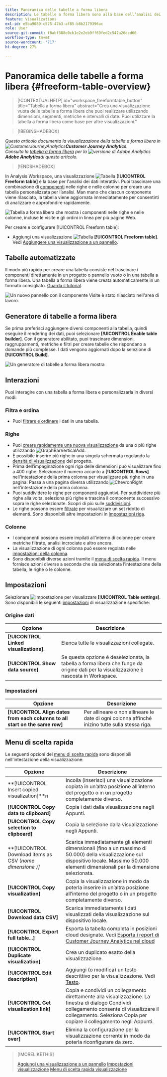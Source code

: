 ```yaml
---
title: Panoramica delle tabelle a forma libera
description: Le tabelle a forma libera sono alla base dell’analisi dei dati in Workspace
feature: Visualizations
exl-id: e5ba9089-c575-47b3-af85-b8b2179396ac
role: User
source-git-commit: f8abf388e0cb1e2e2eb9ff69fed2c542a26dcd66
workflow-type: tm+mt
source-wordcount: '717'
ht-degree: 27%

---
```


# Panoramica delle tabelle a forma libera {#freeform-table-overview}

<!-- markdownlint-disable MD034 -->

>[!CONTEXTUALHELP]
>id="workspace_freeformtable_button"
>title="Tabella a forma libera"
>abstract="Crea una visualizzazione vuota delle tabelle a forma libera che puoi realizzare utilizzando dimensioni, segmenti, metriche e intervalli di date. Puoi utilizzare la tabella a forma libera come base per altre visualizzazioni."

<!-- markdownlint-enable MD034 -->


>[!BEGINSHADEBOX]

*Questo articolo documenta la visualizzazione della tabella a forma libera in ![CustomerJourneyAnalytics](/help/assets/icons/CustomerJourneyAnalytics.svg)**Customer Journey Analytics**.<br/>Consulta la [tabella a forma libera](https://experienceleague.adobe.com/en/docs/analytics/analyze/analysis-workspace/visualizations/freeform-table/freeform-table) per la ![versione di Adobe Analytics](/help/assets/icons/AdobeAnalytics.svg)**Adobe Analytics**di questo articolo.*

>[!ENDSHADEBOX]


In Analysis Workspace, una visualizzazione ![Tabella](/help/assets/icons/Table.svg) **[!UICONTROL Freeform table]** è la base per l&#39;analisi dei dati interattivi. Puoi trascinare una combinazione di [componenti](/help/components/overview.md) nelle righe e nelle colonne per creare una tabella personalizzata per l’analisi. Man mano che ciascun componente viene rilasciato, la tabella viene aggiornata immediatamente per consentirti di analizzare e approfondire rapidamente.

![Tabella a forma libera che mostra i componenti nelle righe e nelle colonne, incluse le visite e gli ordini in linea per più pagine Web.](assets/opening-section.png)

Per creare e configurare [!UICONTROL Freeform table]:

* Aggiungi una visualizzazione ![Tabella](/help/assets/icons/Table.svg) **[!UICONTROL Freeform table]**. Vedi [Aggiungere una visualizzazione a un pannello](../freeform-analysis-visualizations.md#add-visualizations-to-a-panel).

## Tabelle automatizzate

Il modo più rapido per creare una tabella consiste nel trascinare i componenti direttamente in un progetto o pannello vuoto o in una tabella a forma libera. Una tabella a forma libera viene creata automaticamente in un formato consigliato. [Guarda il tutorial](https://experienceleague.adobe.com/en/docs/analytics-learn/tutorials/analysis-workspace/building-freeform-tables/auto-build-freeform-tables-in-analysis-workspace).

![Un nuovo pannello con il componente Visite è stato rilasciato nell&#39;area di lavoro.](assets/automated-table.png)

## Generatore di tabelle a forma libera

Se prima preferisci aggiungere diversi componenti alla tabella, quindi eseguire il rendering dei dati, puoi selezionare **[!UICONTROL Enable table builder]**. Con il generatore abilitato, puoi trascinare dimensioni, raggruppamenti, metriche e filtri per creare tabelle che rispondano a domande più complesse. I dati vengono aggiornati dopo la selezione di **[!UICONTROL Build]**.

![Un generatore di tabelle a forma libera mostra ](assets/table-builder.png)

## Interazioni

Puoi interagire con una tabella a forma libera e personalizzarla in diversi modi:

### Filtra e ordina

* Puoi [filtrare e ordinare](filter-and-sort.md) i dati in una tabella.

### Righe

* Puoi [creare rapidamente una nuova visualizzazione](../freeform-analysis-visualizations.md#visualize) da una o più righe utilizzando ![GraphBarVerticalAdd](/help/assets/icons/GraphBarVerticalAdd.svg).
* È possibile inserire più righe in una singola schermata regolando la [densità di visualizzazione](/help/analysis-workspace/build-workspace-project/view-density.md) del progetto.
* Prima dell’impaginazione ogni riga delle dimensioni può visualizzare fino a 400 righe. Selezionare il numero accanto a **[!UICONTROL Rows]** nell&#39;intestazione della prima colonna per visualizzare più righe in una pagina. Passa a una pagina diversa utilizzando ![ChevronRight](/help/assets/icons/ChevronRight.svg) nell&#39;intestazione della prima colonna.
* Puoi suddividere le righe per componenti aggiuntivi. Per suddividere più righe alla volta, seleziona più righe e trascina il componente successivo sopra le righe selezionate. Scopri di più sulle [suddivisioni](/help/components/dimensions/t-breakdown-fa.md).
* Le righe possono essere [filtrate](/help/components/filters/filters-overview.md) per visualizzare un set ridotto di elementi. Sono disponibili altre impostazioni in [Impostazioni riga](/help/analysis-workspace/visualizations/freeform-table/column-row-settings/table-settings.md).

### Colonne

* I componenti possono essere impilati all’interno di colonne per creare metriche filtrate, analisi incrociate e altro ancora.
* La visualizzazione di ogni colonna può essere regolata nelle [impostazioni della colonna](/help/analysis-workspace/visualizations/freeform-table/column-row-settings/column-settings.md).
* Sono disponibili diverse azioni tramite il [menu di scelta rapida](/help/analysis-workspace/visualizations/freeform-analysis-visualizations.md#context-menu). Il menu fornisce azioni diverse a seconda che sia selezionata l’intestazione della tabella, le righe o le colonne.


## Impostazioni

Selezionare ![Impostazione](/help/assets/icons/Setting.svg) per visualizzare **[!UICONTROL Table settings]**. Sono disponibili le seguenti [impostazioni](../freeform-analysis-visualizations.md#settings) di visualizzazione specifiche:

### Origine dati

| Opzione | Descrizione |
|---|---|
| **[!UICONTROL Linked visualizations]**. | Elenca tutte le visualizzazioni collegate. |
| **[!UICONTROL Show data source]** | Se questa opzione è deselezionata, la tabella a forma libera che funge da origine dati per la visualizzazione è nascosta in Workspace. |

### Impostazioni

| Opzione | Descrizione |
|---|---|
| **[!UICONTROL Align dates from each columns to all start on the same row]** | Per allineare o non allineare le date di ogni colonna affinché inizino tutte sulla stessa riga. |


## Menu di scelta rapida

Le seguenti opzioni del [menu di scelta rapida](../freeform-analysis-visualizations.md#context-menu) sono disponibili nell&#39;intestazione della visualizzazione:

| Opzione | Descrizione |
| --- | --- |
| **[!UICONTROL Insert copied visualization]**n | Incolla (inserisci) una visualizzazione copiata in un’altra posizione all’interno del progetto o in un progetto completamente diverso. |
| **[!UICONTROL Copy data to clipboard]** | Copia i dati dalla visualizzazione negli Appunti. |
| **[!UICONTROL Copy selection to clipboard]** | Copia la selezione dalla visualizzazione negli Appunti. |
| **[!UICONTROL Download items as CSV (*nome dimensione *)]** | Scarica immediatamente gli elementi dimensionali (fino a un massimo di 50.000) della visualizzazione sul dispositivo locale. Massimo 50.000 elementi dimensionali per la dimensione selezionata. |
| **[!UICONTROL Copy visualization]** | Copia la visualizzazione in modo da poterla inserire in un’altra posizione all’interno del progetto o in un progetto completamente diverso. |
| **[!UICONTROL Download data CSV]** | Scarica immediatamente i dati visualizzati della visualizzazione sul dispositivo locale. |
| **[!UICONTROL  Export full table...]** | Esporta la tabella completa in posizioni cloud designate. Vedi [Esporta i report di Customer Journey Analytics nel cloud](../../export/export-cloud.md) |
| **[!UICONTROL Duplicate visualization]** | Crea un duplicato esatto della visualizzazione. |
| **[!UICONTROL Edit description]** | Aggiungi (o modifica) un testo descrittivo per la visualizzazione. Vedi [Testo](../text.md). |
| **[!UICONTROL Get visualization link]** | Copia e condividi un collegamento direttamente alla visualizzazione. La finestra di dialogo Condividi collegamento consente di visualizzare il collegamento. Seleziona Copia per copiare il collegamento negli Appunti. |
| **[!UICONTROL Start over]** | Elimina la configurazione per la visualizzazione corrente in modo da poterla riconfigurare da zero. |


>[!MORELIKETHIS]
>
>[Aggiungi una visualizzazione a un pannello](/help/analysis-workspace/visualizations/freeform-analysis-visualizations.md#add-visualizations-to-a-panel)
>[Impostazioni visualizzazione](/help/analysis-workspace/visualizations/freeform-analysis-visualizations.md#settings)
>[Menu di scelta rapida visualizzazione](/help/analysis-workspace/visualizations/freeform-analysis-visualizations.md#context-menu)
>
